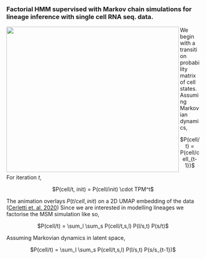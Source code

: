 ### Factorial HMM supervised with Markov chain simulations for lineage inference with single cell RNA seq. data.

<img align="left" 
     src="https://user-images.githubusercontent.com/25486108/208702939-0f2e9339-0d1f-467a-934c-56d5db388f22.gif"
     width="450" height="380">

We begin with a transition probability matrix of cell states. Assuming Markovian dynamics,

<p align=center> $P(cell/t) = P(cell/cell_{t-1})$ </p>

For iteration $t$,

<p align=center> $P(cell/t, init) = P(cell/init) \cdot TPM^t$ </p>

The animation overlays $P(t/cell,init)$ on a 2D UMAP embedding of the data ([Cerletti et. al. 2020](https://www.biorxiv.org/content/10.1101/2020.12.22.423929v1)) Since we are interested in modelling lineages we factorise the MSM simulation like so,

<p align=center> $P(cell/t) = \sum_l \sum_s P(cell/t,s,l) P(l/s,t) P(s/t)$ </p>

Assuming Markovian dynamics in latent space,

<p align=center> $P(cell/t) = \sum_l \sum_s P(cell/t,s,l) P(l/s,t) P(s/s_{t-1})$ </p>

